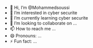 - 👋 Hi, I’m @Mohammedsoussi
- 👀 I’m interested in cyber securite
- 🌱 I’m currently learning cyber securite
- 💞️ I’m looking to collaborate on ...
- 📫 How to reach me ...
- 😄 Pronouns: ...
- ⚡ Fun fact: ...

<!---
Mohammedsoussi/Mohammedsoussi is a ✨ special ✨ repository because its `README.md` (this file) appears on your GitHub profile.
You can click the Preview link to take a look at your changes.
--->
